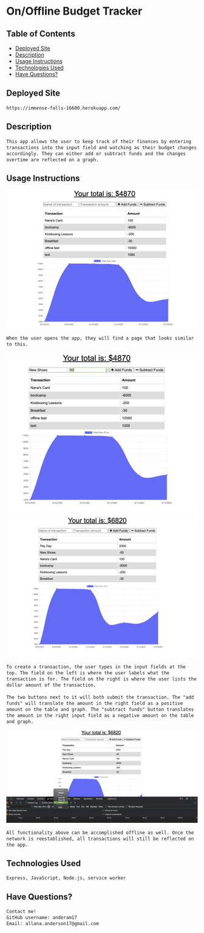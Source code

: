 # On/Offline Budget Tracker
## Table of Contents 
* [Deployed Site](#deployed-site)
*  [Description](#description)
*  [Usage Instructions](#usage-instructions)
*  [Technologies Used](#technologies-used)
*  [Have Questions?](#have-questions)

## Deployed Site

    https://immense-falls-16600.herokuapp.com/

## Description

    This app allows the user to keep track of their finances by entering transactions into the input field and watching as their budget changes accordingly. They can either add or subtract funds and the changes overtime are reflected on a graph.

## Usage Instructions
![Home Page](./images/home-page.png)

    When the user opens the app, they will find a page that looks similar to this. 

![Adding Transaction](./images/type-in.png)
![Funds Added](./images/funds-added.png)

    To create a transaction, the user types in the input fields at the top. The field on the left is where the user labels what the transaction is for. The field on the right is where the user lists the dollar amount of the transaction.

    The two buttons next to it will both submit the transaction. The "add funds" will translate the amount in the right field as a positive amount on the table and graph. The "subtract funds" button translates the amount in the right input field as a negative amount on the table and graph. 

![Offline](./images/offline.png)

    All functionality above can be accomplished offline as well. Once the network is reestablished, all transactions will still be reflected on the app. 


## Technologies Used

    Express, JavaScript, Node.js, service worker

## Have Questions?
    Contact me!
    GitHub username: anderam17
    Email: allana.anderson17@gmail.com